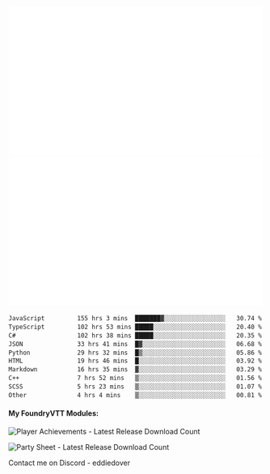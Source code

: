 
![](https://raw.githubusercontent.com/eddiedover/ghstats/master/generated/overview.svg)
![](https://raw.githubusercontent.com/eddiedover/ghstats/master/generated/languages.svg)

<!--START_SECTION:waka-->

```txt
JavaScript         155 hrs 3 mins  ███████▓░░░░░░░░░░░░░░░░░   30.74 %
TypeScript         102 hrs 53 mins █████░░░░░░░░░░░░░░░░░░░░   20.40 %
C#                 102 hrs 38 mins █████░░░░░░░░░░░░░░░░░░░░   20.35 %
JSON               33 hrs 41 mins  █▓░░░░░░░░░░░░░░░░░░░░░░░   06.68 %
Python             29 hrs 32 mins  █▒░░░░░░░░░░░░░░░░░░░░░░░   05.86 %
HTML               19 hrs 46 mins  █░░░░░░░░░░░░░░░░░░░░░░░░   03.92 %
Markdown           16 hrs 35 mins  ▓░░░░░░░░░░░░░░░░░░░░░░░░   03.29 %
C++                7 hrs 52 mins   ▒░░░░░░░░░░░░░░░░░░░░░░░░   01.56 %
SCSS               5 hrs 23 mins   ▒░░░░░░░░░░░░░░░░░░░░░░░░   01.07 %
Other              4 hrs 4 mins    ▒░░░░░░░░░░░░░░░░░░░░░░░░   00.81 %
```

<!--END_SECTION:waka-->

#### My FoundryVTT Modules:

  ![Player Achievements - Latest Release Download Count](https://img.shields.io/badge/dynamic/json?label=Player%20Achievements%20-%20Downloads@latest&query=assets%5B1%5D.download_count&url=https%3A%2F%2Fapi.github.com%2Frepos%2FEddieDover%2Ffvtt-player-achievements%2Freleases%2Flatest)

  ![Party Sheet - Latest Release Download Count](https://img.shields.io/badge/dynamic/json?label=Party%20Sheet%20-%20Downloads@latest&query=assets%5B1%5D.download_count&url=https%3A%2F%2Fapi.github.com%2Frepos%2FEddieDover%2Ffvtt-party-sheet%2Freleases%2Flatest)

<a rel="me" href="https://techhub.social/@EddieDover"></a>

Contact me on Discord - eddiedover

